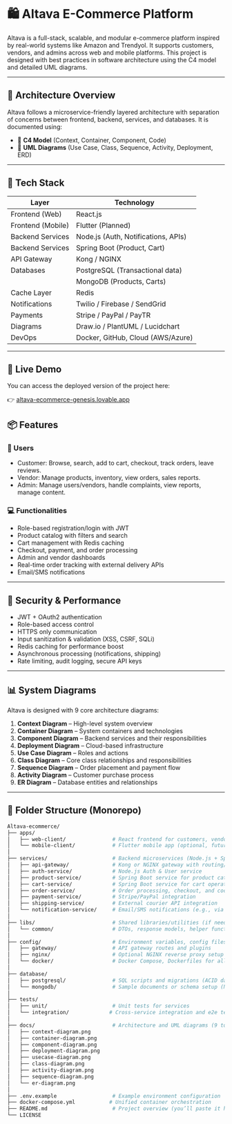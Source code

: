 # 🛍️ Altava E-Commerce Platform

Altava is a full-stack, scalable, and modular e-commerce platform inspired by real-world systems like Amazon and Trendyol. It supports customers, vendors, and admins across web and mobile platforms. This project is designed with best practices in software architecture using the C4 model and detailed UML diagrams.
 
---

## 📐 Architecture Overview

Altava follows a microservice-friendly layered architecture with separation of concerns between frontend, backend, services, and databases. It is documented using:

- 🧭 **C4 Model** (Context, Container, Component, Code)
- 🧩 **UML Diagrams** (Use Case, Class, Sequence, Activity, Deployment, ERD)

---

## 🚀 Tech Stack

| Layer             | Technology                           |
|------------------|--------------------------------------|
| Frontend (Web)   | React.js                             |
| Frontend (Mobile)| Flutter (Planned)                    |
| Backend Services | Node.js (Auth, Notifications, APIs)  |
| Backend Services | Spring Boot (Product, Cart)          |
| API Gateway      | Kong / NGINX                         |
| Databases        | PostgreSQL (Transactional data)      |
|                  | MongoDB (Products, Carts)            |
| Cache Layer      | Redis                                |
| Notifications    | Twilio / Firebase / SendGrid         |
| Payments         | Stripe / PayPal / PayTR              |
| Diagrams         | Draw.io / PlantUML / Lucidchart      |
| DevOps           | Docker, GitHub, Cloud (AWS/Azure)    |

---
## 🚀 Live Demo

You can access the deployed version of the project here:

👉 [altava-ecommerce-genesis.lovable.app](https://altava-ecommerce-genesis.lovable.app)


## 📦 Features

### 👥 Users
- Customer: Browse, search, add to cart, checkout, track orders, leave reviews.
- Vendor: Manage products, inventory, view orders, sales reports.
- Admin: Manage users/vendors, handle complaints, view reports, manage content.

### 💻 Functionalities
- Role-based registration/login with JWT
- Product catalog with filters and search
- Cart management with Redis caching
- Checkout, payment, and order processing
- Admin and vendor dashboards
- Real-time order tracking with external delivery APIs
- Email/SMS notifications

---

## 🔐 Security & Performance

- JWT + OAuth2 authentication
- Role-based access control
- HTTPS only communication
- Input sanitization & validation (XSS, CSRF, SQLi)
- Redis caching for performance boost
- Asynchronous processing (notifications, shipping)
- Rate limiting, audit logging, secure API keys

---

## 📊 System Diagrams

Altava is designed with 9 core architecture diagrams:

1. **Context Diagram** – High-level system overview
2. **Container Diagram** – System containers and technologies
3. **Component Diagram** – Backend services and their responsibilities
4. **Deployment Diagram** – Cloud-based infrastructure
5. **Use Case Diagram** – Roles and actions
6. **Class Diagram** – Core class relationships and responsibilities
7. **Sequence Diagram** – Order placement and payment flow
8. **Activity Diagram** – Customer purchase process
9. **ER Diagram** – Database entities and relationships

---

## 📁 Folder Structure (Monorepo)

```bash
Altava-ecommerce/
├── apps/
│   ├── web-client/               # React frontend for customers, vendors, and admins
│   └── mobile-client/            # Flutter mobile app (optional, future support)
│
├── services/                     # Backend microservices (Node.js + Spring Boot)
│   ├── api-gateway/              # Kong or NGINX gateway with routing/auth
│   ├── auth-service/             # Node.js Auth & User service
│   ├── product-service/          # Spring Boot service for product catalog
│   ├── cart-service/             # Spring Boot service for cart operations
│   ├── order-service/            # Order processing, checkout, and coordination
│   ├── payment-service/          # Stripe/PayPal integration
│   ├── shipping-service/         # External courier API integration
│   └── notification-service/     # Email/SMS notifications (e.g., via Twilio)
│
├── libs/                         # Shared libraries/utilities (if needed)
│   └── common/                   # DTOs, response models, helper functions
│
├── config/                       # Environment variables, config files
│   ├── gateway/                  # API gateway routes and plugins
│   ├── nginx/                    # Optional NGINX reverse proxy setup
│   └── docker/                   # Docker Compose, Dockerfiles for all services
│
├── database/
│   ├── postgresql/               # SQL scripts and migrations (ACID data)
│   └── mongodb/                  # Sample documents or schema setup (NoSQL)
│
├── tests/
│   ├── unit/                     # Unit tests for services
│   └── integration/             # Cross-service integration and e2e tests
│
├── docs/                         # Architecture and UML diagrams (9 total)
│   ├── context-diagram.png
│   ├── container-diagram.png
│   ├── component-diagram.png
│   ├── deployment-diagram.png
│   ├── usecase-diagram.png
│   ├── class-diagram.png
│   ├── activity-diagram.png
│   ├── sequence-diagram.png
│   └── er-diagram.png
│
├── .env.example                  # Example environment configuration
├── docker-compose.yml           # Unified container orchestration
├── README.md                     # Project overview (you’ll paste it here)
└── LICENSE

